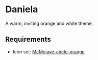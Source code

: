 # Daniela

A warm, inviting orange and white theme.

## Requirements

- Icon set: [McMojave-circle-orange](https://www.pling.com/p/1305429/)
